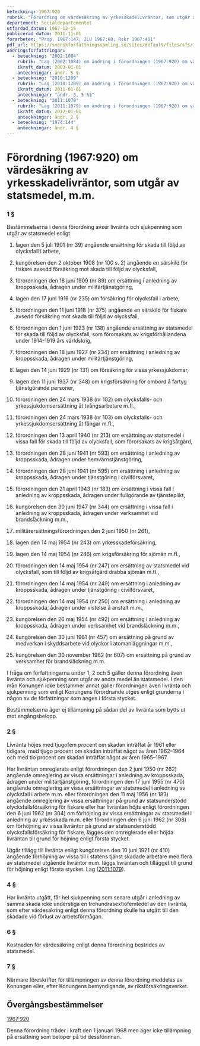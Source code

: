 ```yaml
---
beteckning: 1967:920
rubrik: "Förordning om värdesäkring av yrkesskadelivräntor, som utgår av statsmedel, m.m."
departement: Socialdepartementet
utfardad_datum: 1967-12-15
publicerad_datum: 2011-11-01
forarbeten: "Prop. 1967:147; 2LU 1967:68; Rskr 1967:401"
pdf_url: https://svenskforfattningssamling.se/sites/default/files/sfs/1967-12/SFS1967-920.pdf
andringsforfattningar:
  - beteckning: "2002:1084"
    rubrik: "Lag (2002:1084) om ändring i förordningen (1967:920) om värdesäkring av yrkesskadelivräntor, som utgår av statsmedel, m.m."
    ikraft_datum: 2003-01-01
    anteckningar: ändr. 5 §
  - beteckning: "2010:1209"
    rubrik: "Lag (2010:1209) om ändring i förordningen (1967:920) om värdesäkring av yrkesskadelivräntor, som utgår av statsmedel, m.m."
    ikraft_datum: 2011-01-01
    anteckningar: "ändr. 3, 5 §§"
  - beteckning: "2011:1079"
    rubrik: "Lag (2011:1079) om ändring i förordningen (1967:920) om värdesäkring av yrkesskadelivräntor, som utgår av statsmedel, m.m."
    ikraft_datum: 2012-01-01
    anteckningar: ändr. 2 §
  - beteckning: "1974:144"
    anteckningar: ändr. 4 §
---
```


# Förordning (1967:920) om värdesäkring av yrkesskadelivräntor, som utgår av statsmedel, m.m.

### 1 §

Bestämmelserna i denna förordning avser livränta och sjukpenning som utgår av statsmedel enligt

1) lagen den 5 juli 1901 (nr 39) angående ersättning för skada till följd av olycksfall i arbete,

2) kungörelsen den 2 oktober 1908 (nr 100 s. 2) angående en särskild för fiskare avsedd försäkring mot skada till följd av olycksfall,

3) förordningen den 18 juni 1909 (nr 89) om ersättning i anledning av kroppsskada, ådragen under militärtjänstgöring,

4) lagen den 17 juni 1916 (nr 235) om försäkring för olycksfall i arbete,

5) förordningen den 11 juni 1918 (nr 375) angående en särskild för fiskare avsedd försäkring mot skada till följd av olycksfall,

6) förordningen den 1 juni 1923 (nr 138) angående ersättning av statsmedel för skada till följd av olycksfall, som förorsakats av krigsförhållandena under 1914-1919 års världskrig,

7) förordningen den 18 juni 1927 (nr 234) om ersättning i anledning av kroppsskada, ådragen under militärtjänstgöring,

8) lagen den 14 juni 1929 (nr 131) om försäkring för vissa yrkessjukdomar,

9) lagen den 11 juni 1937 (nr 348) om krigsförsäkring för ombord å fartyg tjänstgörande personer,

10) förordningen den 24 mars 1938 (nr 102) om olycksfalls- och yrkessjukdomsersättning åt tvångsarbetare m.fl.,

11) förordningen den 24 mars 1938 (nr 103) om olycksfalls- och yrkessjukdomsersättning åt fångar m.fl.,

12) förordningen den 13 april 1940 (nr 213) om ersättning av statsmedel i vissa fall för skada till följd av olycksfall, som förorsakats av krigsåtgärd,

13) förordningen den 28 juni 1941 (nr 593) om ersättning i anledning av kroppsskada, ådragen under hemvärnstjänstgöring,

14) förordningen den 28 juni 1941 (nr 595) om ersättning i anledning av kroppsskada, ådragen under tjänstgöring i civilförsvaret,

15) förordningen den 21 april 1943 (nr 183) om ersättning i vissa fall i anledning av kroppsskada, ådragen under fullgörande av tjänsteplikt,

16) kungörelsen den 30 juni 1947 (nr 344) om ersättning i vissa  fall i anledning av kroppsskada, ådragen under verksamhet vid brandsläckning m.m.,

17) militärersättningsförordningen den 2 juni 1950 (nr 261),

18) lagen den 14 maj 1954 (nr 243) om yrkesskadeförsäkring,

19) lagen den 14 maj 1954 (nr 246) om krigsförsäkring för sjömän m.fl.,

20) förordningen den 14 maj 1954 (nr 247) om ersättning av statsmedel vid olycksfall, som till följd av krigsåtgärd drabba sjömän m.fl.,

21) förordningen den 14 maj 1954 (nr 249) om ersättning i anledning av kroppsskada, ådragen under tjänstgöring i civilförsvaret,

22) förordningen den 14 maj 1954 (nr 250) om ersättning i anledning av kroppsskada, ådragen under vistelse å anstalt m.m.,

23) kungörelsen den 26 maj 1954 (nr 492) om ersättning i anledning av kroppsskada, ådragen under verksamhet vid brandsläckning m.m.,

24) kungörelsen den 30 juni 1961 (nr 457) om ersättning på grund av medverkan i skyddsarbete vid olyckor i atomanläggningar m.m.,

25) kungörelsen den 30 november 1962 (nr 607) om ersättning på grund av verksamhet för brandsläckning m.m.

I fråga om författningarna under 1, 2 och 5 gäller denna förordning även livränta och sjukpenning som utgår av andra medel än  statsmedel. I den mån Konungen icke bestämmer annat gäller förordningen även livränta och sjukpenning som enligt Konungens  förordnande utges enligt grunderna i någon av de författningar som anges i första stycket.

Bestämmelserna äger ej tillämpning på sådan del av livränta som bytts ut mot engångsbelopp.

### 2 §

Livränta höjes med tjugofem procent om skadan inträffat år 1961 eller tidigare, med tjugo procent om skadan inträffat något av åren 1962–1964 och med tio procent om skadan inträffat något av åren 1965–1967.

Har livräntan omreglerats enligt förordningen den 2 juni 1950 (nr 262) angående omreglering av vissa ersättningar i anledning av kroppsskada, ådragen under militärtjänstgöring, förordningen den 17 juni 1955 (nr 470) angående omreglering av vissa ersättningar av statsmedel i anledning av olycksfall i arbete m.m. eller förordningen den 11 maj 1956 (nr 183) angående omreglering av vissa ersättningar på grund av statsunderstödd olycksfallsförsäkring för fiskare eller har livräntan höjts enligt förordningen den 6 juni 1962 (nr 304) om förhöjning av vissa ersättningar av statsmedel i anledning av yrkesskada m.m. eller förordningen den 6 juni 1962 (nr 308) om förhöjning av vissa livräntor på grund av statsunderstödd olycksfallsförsäkring för fiskare, lägges den omreglerade eller höjda livräntan till grund för höjning enligt första stycket.

Utgår tillägg till livränta enligt kungörelsen den 10 juni 1921 (nr 410) angående förhöjning av vissa till i statens tjänst skadade arbetare med flera av statsmedel utgående livräntor m.m. läggs livräntan och tillägget till grund för höjning enligt första stycket. Lag ([2011:1079](https://selex.se/eli/sfs/2011/1079)).

### 4 §

Har livränta utgått, får hel sjukpenning som senare utgår i anledning av samma skada icke understiga en trehundrasextiofemtedel av den livränta, som efter värdesäkring enligt denna förordning skulle ha utgått till den skadade vid förlust av arbetsförmågan.

### 6 §

Kostnaden för värdesäkring enligt denna förordning bestrides av statsmedel.

### 7 §

Närmare föreskrifter för tillämpningen av denna förordning meddelas av Konungen eller, efter Konungens bemyndigande, av riksförsäkringsverket.

## Övergångsbestämmelser

[1967:920](https://selex.se/eli/sfs/1967/920)

Denna förordning träder i kraft den 1 januari 1968 men äger icke tillämpning på ersättning som belöper på tid dessförinnan.